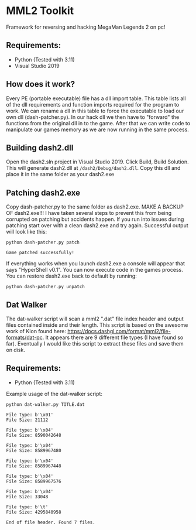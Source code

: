 # MML2 Toolkit
 Framework for reversing and hacking MegaMan Legends 2 on pc!


## Requirements:
 - Python (Tested with 3.11)
 - Visual Studio 2019
 
## How does it work?
Every PE (portable executable) file has a dll import table. This table lists all of the dll requirements and function imports required for the program to work. We can rename a dll in this table to force the executable to load our own dll (dash-patcher.py). In our hack dll we then have to "forward" the functions from the original dll in to the game. After that we can write code to manipulate our games memory as we are now running in the same process. 

## Building dash2.dll
Open the dash2.sln project in Visual Studio 2019. Click Build, Build Solution. This will generate dash2.dll at ```/dash2/Debug/dash2.dll```. Copy this dll and place it in the same folder as your dash2.exe

## Patching dash2.exe
Copy dash-patcher.py to the same folder as dash2.exe. MAKE A BACKUP OF dash2.exe!!! I have taken several steps to prevent this from being corrupted on patching but accidents happen. If you run into issues during patching start over with a clean dash2.exe and try again. Successful output will look like this:

```
python dash-patcher.py patch

Game patched successfully!
```

If everything works when you launch dash2.exe a console will appear that says "HyperShell v0.1". You can now execute code in the games process. You can restore dash2.exe back to default by running:

```
python dash-patcher.py unpatch
```


## Dat Walker
The dat-walker script will scan a mml2 ".dat" file index header and output files contained inside and their length. This script is based on the awesome work of Kion found here: https://docs.dashgl.com/format/mml2/file-formats/dat-pc. It appears there are 9 different file types (I have found so far). Eventually I would like this script to extract these files and save them on disk. 

## Requirements:
 - Python (Tested with 3.11)

Example usage of the dat-walker script:
 
```
python dat-walker.py TITLE.dat

File type: b'\x01'
File Size: 21112

File type: b'\x04'
File Size: 8590042648

File type: b'\x04'
File Size: 8589967480

File type: b'\x04'
File Size: 8589967448

File type: b'\x04'
File Size: 8589967576

File type: b'\x04'
File Size: 33048

File type: b'\t'
File Size: 4295840958

End of file header. Found 7 files.
```
